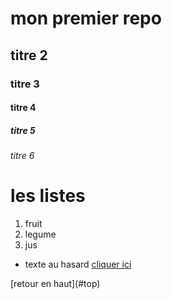<a name="top"></a>

# mon premier repo
## titre 2 
### titre 3
#### titre 4
##### titre 5
######  titre 6

# les listes
1. fruit
1. legume
1. jus

* texte au hasard
[cliquer ici](https://www.google.fr/)
<a name="ancre">
    [retour en haut](#top)
